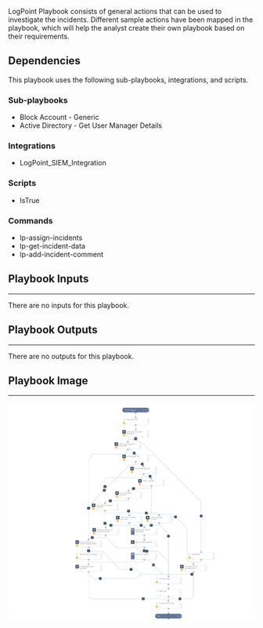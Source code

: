 LogPoint Playbook consists of general actions that can be used to investigate the incidents. Different sample actions have been mapped in the playbook, which will help the analyst create their own playbook based on their requirements.

## Dependencies
This playbook uses the following sub-playbooks, integrations, and scripts.

### Sub-playbooks
* Block Account - Generic
* Active Directory - Get User Manager Details

### Integrations
* LogPoint_SIEM_Integration

### Scripts
* IsTrue

### Commands
* lp-assign-incidents
* lp-get-incident-data
* lp-add-incident-comment

## Playbook Inputs
---
There are no inputs for this playbook.

## Playbook Outputs
---
There are no outputs for this playbook.

## Playbook Image
---
![LogPoint SIEM Integration - LogPoint Sample Playbook](./../doc_files/LogPoint_SIEM_Integration-LogPoint_Playbook.png)